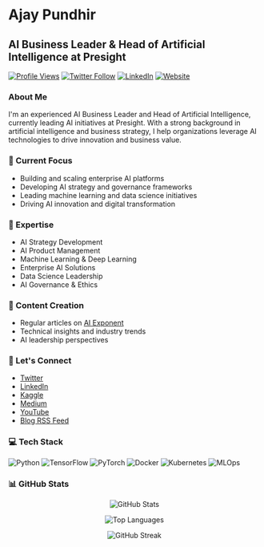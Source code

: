 # Ajay Pundhir
## AI Business Leader & Head of Artificial Intelligence at Presight

[![Profile Views](https://komarev.com/ghpvc/?username=apundhir&label=Profile%20views&color=0e75b6&style=flat)](https://github.com/apundhir)
[![Twitter Follow](https://img.shields.io/twitter/follow/ajaypundhir?logo=twitter&style=for-the-badge)](https://twitter.com/ajaypundhir)
[![LinkedIn](https://img.shields.io/badge/LinkedIn-Connect-blue?style=for-the-badge&logo=linkedin)](https://linkedin.com/in/ajaypundhir)
[![Website](https://img.shields.io/badge/Website-Visit-green?style=for-the-badge&logo=firefox)](https://aiexponent.com)

### About Me

I'm an experienced AI Business Leader and Head of Artificial Intelligence, currently leading AI initiatives at Presight. With a strong background in artificial intelligence and business strategy, I help organizations leverage AI technologies to drive innovation and business value.

### 🔭 Current Focus
- Building and scaling enterprise AI platforms
- Developing AI strategy and governance frameworks
- Leading machine learning and data science initiatives
- Driving AI innovation and digital transformation

### 🌟 Expertise
- AI Strategy Development
- AI Product Management
- Machine Learning & Deep Learning
- Enterprise AI Solutions
- Data Science Leadership
- AI Governance & Ethics

### 📝 Content Creation
- Regular articles on [AI Exponent](https://aiexponent.com/)
- Technical insights and industry trends
- AI leadership perspectives

### 🤝 Let's Connect
- [Twitter](https://twitter.com/ajaypundhir)
- [LinkedIn](https://linkedin.com/in/ajaypundhir)
- [Kaggle](https://kaggle.com/apundhir)
- [Medium](https://medium.com/@ajaypundhir)
- [YouTube](https://www.youtube.com/@aiexponent)
- [Blog RSS Feed](https://aiexponent.com/feed/)

### 💻 Tech Stack
![Python](https://img.shields.io/badge/Python-Expert-blue?style=flat&logo=python)
![TensorFlow](https://img.shields.io/badge/TensorFlow-Advanced-orange?style=flat&logo=tensorflow)
![PyTorch](https://img.shields.io/badge/PyTorch-Advanced-red?style=flat&logo=pytorch)
![Docker](https://img.shields.io/badge/Docker-Proficient-blue?style=flat&logo=docker)
![Kubernetes](https://img.shields.io/badge/Kubernetes-Proficient-blue?style=flat&logo=kubernetes)
![MLOps](https://img.shields.io/badge/MLOps-Expert-green?style=flat)

### 📊 GitHub Stats

<div align="center">

![GitHub Stats](https://github-readme-stats.vercel.app/api?username=apundhir&show_icons=true&theme=radical)

![Top Languages](https://github-readme-stats.vercel.app/api/top-langs/?username=apundhir&layout=compact&theme=radical)

![GitHub Streak](https://github-readme-streak-stats.herokuapp.com/?user=apundhir&theme=radical)

</div>
